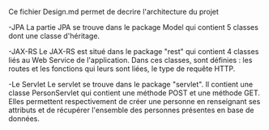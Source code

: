 Ce fichier Design.md permet de decrire l'architecture du projet

-JPA
La partie JPA se trouve dans le package Model qui contient 5 classes dont une classe d'héritage.

-JAX-RS
Le JAX-RS est situé  dans le package "rest" qui contient 4 classes liés au Web Service de l'application. Dans ces classes, sont définies : les routes et les fonctions qui leurs sont liées, le type de requête HTTP.

-Le Servlet
Le servlet se trouve dans le package "servlet". Il contient une classe PersonServlet qui contient une méthode POST et une méthode GET. Elles permettent respectivement de créer une personne en renseignant ses attributs et de récupérer l'ensemble des personnes présentes en base de données.



